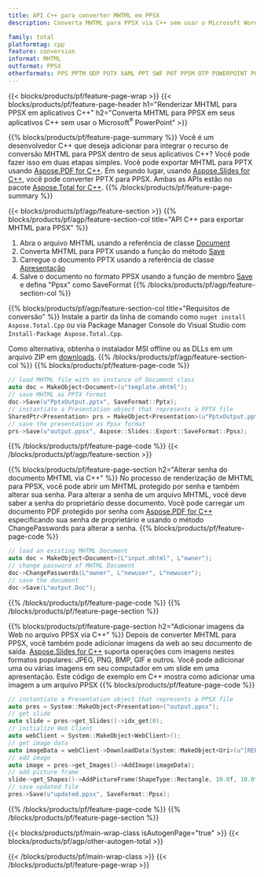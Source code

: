 ```yaml
---
title: API C++ para converter MHTML em PPSX
description: Converta MHTML para PPSX via C++ sem usar o Microsoft Word ou Adobe Acrobat Reader

family: total
platformtag: cpp
feature: conversion
informat: MHTML
outformat: PPSX
otherformats: PPS PPTM ODP POTX XAML PPT SWF POT PPSM OTP POWERPOINT POTM
---
```

{{< blocks/products/pf/feature-page-wrap >}}
{{< blocks/products/pf/feature-page-header h1="Renderizar MHTML para PPSX em aplicativos C++" h2="Converta MHTML para PPSX em seus aplicativos C++ sem usar o Microsoft<sup>&reg;</sup> PowerPoint" >}}

{{% blocks/products/pf/feature-page-summary %}}
Você é um desenvolvedor C++ que deseja adicionar para integrar o recurso de conversão MHTML para PPSX dentro de seus aplicativos C++? Você pode fazer isso em duas etapas simples. Você pode exportar MHTML para PPTX usando [Aspose.PDF for C++](https://products.aspose.com/pdf/cpp/). Em segundo lugar, usando [Aspose.Slides for C++](https://products.aspose.com/slides/cpp/), você pode converter PPTX para PPSX. Ambas as APIs estão no pacote [Aspose.Total for C++](https://products.aspose.com/total/cpp/). 
{{% /blocks/products/pf/feature-page-summary  %}}

{{< blocks/products/pf/agp/feature-section >}}
{{% blocks/products/pf/agp/feature-section-col title="API C++ para exportar MHTML para PPSX" %}}
1. Abra o arquivo MHTML usando a referência de classe [Document](https://reference.aspose.com/pdf/cpp/class/aspose.pdf.document)
2. Converta MHTML para PPTX usando a função do método [Save](https://reference.aspose.com/pdf/cpp/class/aspose.pdf.document#a0184df207563187be7df37b8dbe443f6)
3. Carregue o documento PPTX usando a referência de classe [Apresentação](https://reference.aspose.com/slides/cpp/class/aspose.slides.presentation)
4. Salve o documento no formato PPSX usando a função de membro [Save](https://reference.aspose.com/slides/cpp/class/aspose.slides.presentation#afcd59ec697bf05c10f78c3869de2ec9e) e defina "Ppsx" como SaveFormat
{{% /blocks/products/pf/agp/feature-section-col %}}

{{% blocks/products/pf/agp/feature-section-col title="Requisitos de conversão" %}}
Instale a partir da linha de comando como ```nuget install Aspose.Total.Cpp``` ou via Package Manager Console do Visual Studio com ```Install-Package Aspose.Total.Cpp```.

Como alternativa, obtenha o instalador MSI offline ou as DLLs em um arquivo ZIP em [downloads](https://releases.aspose.com/total/cpp).
{{% /blocks/products/pf/agp/feature-section-col %}}
{{% blocks/products/pf/feature-page-code %}}

```cpp
// load MHTML file with an instance of Document class
auto doc = MakeObject<Document>(u"template.mhtml");
// save MHTML as PPTX format 
doc->Save(u"PptxOutput.pptx", SaveFormat::Pptx);
// instantiate a Presentation object that represents a PPTX file
SharedPtr<Presentation> prs = MakeObject<Presentation>(u"PptxOutput.pptx");
// save the presentation as Ppsx format
prs->Save(u"output.ppsx", Aspose::Slides::Export::SaveFormat::Ppsx);  
```


{{% /blocks/products/pf/feature-page-code %}}
{{< /blocks/products/pf/agp/feature-section >}}

{{% blocks/products/pf/feature-page-section  h2="Alterar senha do documento MHTML via C++" %}}
No processo de renderização de MHTML para PPSX, você pode abrir um MHTML protegido por senha e também alterar sua senha. Para alterar a senha de um arquivo MHTML, você deve saber a senha do proprietário desse documento. Você pode carregar um documento PDF protegido por senha com [Aspose.PDF for C++](https://products.aspose.com/pdf/cpp/) especificando sua senha de proprietário e usando o método ChangePasswords para alterar a senha.
{{% blocks/products/pf/feature-page-code %}}

```cpp
// load an existing MHTML Document
auto doc = MakeObject<Document>(L"input.mhtml", L"owner");
// change password of MHTML Document
doc->ChangePasswords(L"owner", L"newuser", L"newuser");
// save the document
doc->Save(L"output.Doc");
```

{{% /blocks/products/pf/feature-page-code  %}}
{{% /blocks/products/pf/feature-page-section %}}

{{% blocks/products/pf/feature-page-section  h2="Adicionar imagens da Web no arquivo PPSX via C++" %}}
Depois de converter MHTML para PPSX, você também pode adicionar imagens da web ao seu documento de saída. [Aspose.Slides for C++](https://products.aspose.com/slides/cpp/) suporta operações com imagens nestes formatos populares: JPEG, PNG, BMP, GIF e outros. Você pode adicionar uma ou várias imagens em seu computador em um slide em uma apresentação. Este código de exemplo em C++ mostra como adicionar uma imagem a um arquivo PPSX
{{% blocks/products/pf/feature-page-code %}}

```cpp
// instantiate a Presentation object that represents a PPSX file
auto pres = System::MakeObject<Presentation>("output.ppsx");
// get slide
auto slide = pres->get_Slides()->idx_get(0);
// initialize Web Client    
auto webClient = System::MakeObject<WebClient>();
// get image data
auto imageData = webClient->DownloadData(System::MakeObject<Uri>(u"[REPLACE WITH URL]"));
// add image
auto image = pres->get_Images()->AddImage(imageData);
// add picture frame
slide->get_Shapes()->AddPictureFrame(ShapeType::Rectangle, 10.0f, 10.0f, 100.0f, 100.0f, image);
// save updated file
pres->Save(u"updated.ppsx", SaveFormat::Ppsx);
```

{{% /blocks/products/pf/feature-page-code  %}}
{{% /blocks/products/pf/feature-page-section %}}

{{< blocks/products/pf/main-wrap-class isAutogenPage="true" >}}
{{< blocks/products/pf/agp/other-autogen-total >}}

{{< /blocks/products/pf/main-wrap-class >}}
{{< /blocks/products/pf/feature-page-wrap >}}